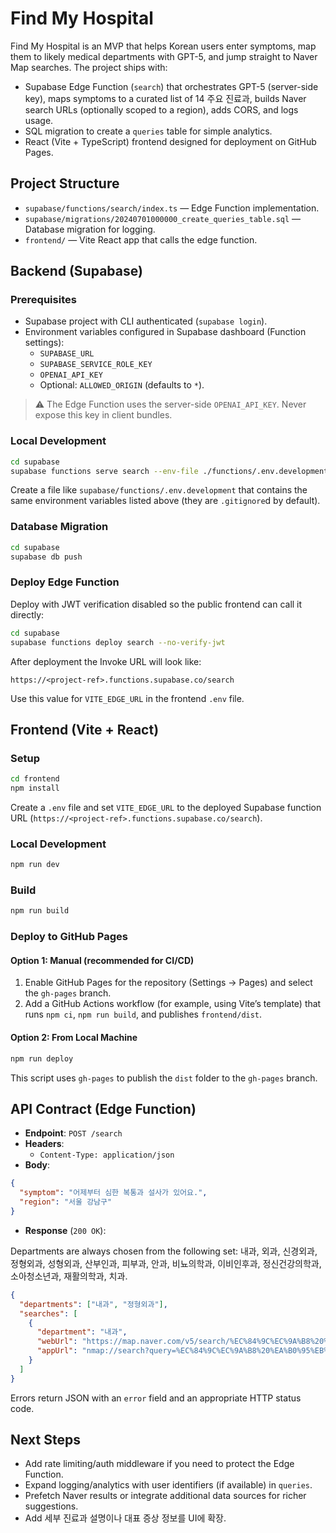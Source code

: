 # Find My Hospital

Find My Hospital is an MVP that helps Korean users enter symptoms, map them to likely medical departments with GPT-5, and jump straight to Naver Map searches. The project ships with:

- Supabase Edge Function (`search`) that orchestrates GPT-5 (server-side key), maps symptoms to a curated list of 14 주요 진료과, builds Naver search URLs (optionally scoped to a region), adds CORS, and logs usage.
- SQL migration to create a `queries` table for simple analytics.
- React (Vite + TypeScript) frontend designed for deployment on GitHub Pages.

## Project Structure

- `supabase/functions/search/index.ts` — Edge Function implementation.
- `supabase/migrations/20240701000000_create_queries_table.sql` — Database migration for logging.
- `frontend/` — Vite React app that calls the edge function.

## Backend (Supabase)

### Prerequisites

- Supabase project with CLI authenticated (`supabase login`).
- Environment variables configured in Supabase dashboard (Function settings):
  - `SUPABASE_URL`
  - `SUPABASE_SERVICE_ROLE_KEY`
  - `OPENAI_API_KEY`
  - Optional: `ALLOWED_ORIGIN` (defaults to `*`).

> ⚠️ The Edge Function uses the server-side `OPENAI_API_KEY`. Never expose this key in client bundles.

### Local Development

```bash
cd supabase
supabase functions serve search --env-file ./functions/.env.development
```

Create a file like `supabase/functions/.env.development` that contains the same environment variables listed above (they are `.gitignore`d by default).

### Database Migration

```bash
cd supabase
supabase db push
```

### Deploy Edge Function

Deploy with JWT verification disabled so the public frontend can call it directly:

```bash
cd supabase
supabase functions deploy search --no-verify-jwt
```

After deployment the Invoke URL will look like:

```
https://<project-ref>.functions.supabase.co/search
```

Use this value for `VITE_EDGE_URL` in the frontend `.env` file.

## Frontend (Vite + React)

### Setup

```bash
cd frontend
npm install
```

Create a `.env` file and set `VITE_EDGE_URL` to the deployed Supabase function URL (`https://<project-ref>.functions.supabase.co/search`).

### Local Development

```bash
npm run dev
```

### Build

```bash
npm run build
```

### Deploy to GitHub Pages

#### Option 1: Manual (recommended for CI/CD)

1. Enable GitHub Pages for the repository (Settings → Pages) and select the `gh-pages` branch.
2. Add a GitHub Actions workflow (for example, using Vite’s template) that runs `npm ci`, `npm run build`, and publishes `frontend/dist`.

#### Option 2: From Local Machine

```bash
npm run deploy
```

This script uses `gh-pages` to publish the `dist` folder to the `gh-pages` branch.

## API Contract (Edge Function)

- **Endpoint**: `POST /search`
- **Headers**:
  - `Content-Type: application/json`
- **Body**:

```json
{
  "symptom": "어제부터 심한 복통과 설사가 있어요.",
  "region": "서울 강남구"
}
```

- **Response** (`200 OK`):

Departments are always chosen from the following set: 내과, 외과, 신경외과, 정형외과, 성형외과, 산부인과, 피부과, 안과, 비뇨의학과, 이비인후과, 정신건강의학과, 소아청소년과, 재활의학과, 치과.

```json
{
  "departments": ["내과", "정형외과"],
  "searches": [
    {
      "department": "내과",
      "webUrl": "https://map.naver.com/v5/search/%EC%84%9C%EC%9A%B8%20%EA%B0%95%EB%82%A8%EA%B5%AC%20%EB%82%B4%EA%B3%BC",
      "appUrl": "nmap://search?query=%EC%84%9C%EC%9A%B8%20%EA%B0%95%EB%82%A8%EA%B5%AC%20%EB%82%B4%EA%B3%BC"
    }
  ]
}
```

Errors return JSON with an `error` field and an appropriate HTTP status code.

## Next Steps

- Add rate limiting/auth middleware if you need to protect the Edge Function.
- Expand logging/analytics with user identifiers (if available) in `queries`.
- Prefetch Naver results or integrate additional data sources for richer suggestions.
- Add 세부 진료과 설명이나 대표 증상 정보를 UI에 확장.

